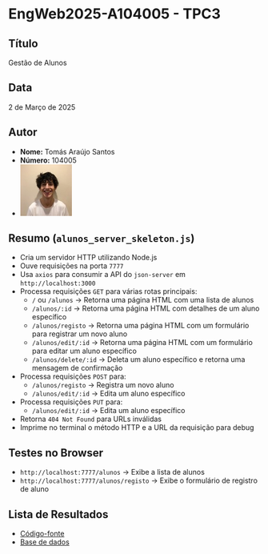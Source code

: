 # EngWeb2025-A104005 - TPC3

## Título
Gestão de Alunos

## Data
2 de Março de 2025

## Autor  
- **Nome:** Tomás Araújo Santos 
- **Número:** 104005
- ![Foto do Autor](../extra/foto.jpeg)

## Resumo (`alunos_server_skeleton.js`)

- Cria um servidor HTTP utilizando Node.js
- Ouve requisições na porta `7777`
- Usa `axios` para consumir a API do `json-server` em `http://localhost:3000`
- Processa requisições `GET` para várias rotas principais:
  - `/` ou `/alunos` → Retorna uma página HTML com uma lista de alunos
  - `/alunos/:id` → Retorna uma página HTML com detalhes de um aluno específico
  - `/alunos/registo` → Retorna uma página HTML com um formulário para registrar um novo aluno
  - `/alunos/edit/:id` → Retorna uma página HTML com um formulário para editar um aluno específico
  - `/alunos/delete/:id` → Deleta um aluno específico e retorna uma mensagem de confirmação
- Processa requisições `POST` para:
  - `/alunos/registo` → Registra um novo aluno
  - `/alunos/edit/:id` → Edita um aluno específico
- Processa requisições `PUT` para:
  - `/alunos/edit/:id` → Edita um aluno específico
- Retorna `404 Not Found` para URLs inválidas
- Imprime no terminal o método HTTP e a URL da requisição para debug

## Testes no Browser
- `http://localhost:7777/alunos` → Exibe a lista de alunos
- `http://localhost:7777/alunos/registo` → Exibe o formulário de registro de aluno

## Lista de Resultados
- [Código-fonte](alunos_server_skeleton.js)
- [Base de dados](csvjson.json)